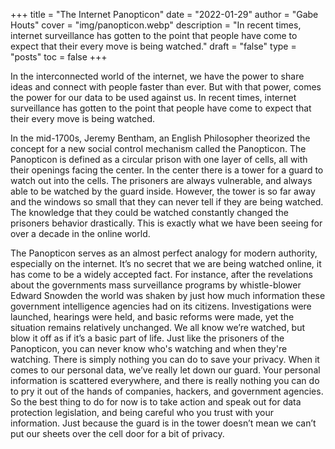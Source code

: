 +++
title = "The Internet Panopticon"
date = "2022-01-29"
author = "Gabe Houts"
cover = "img/panopticon.webp"
description = "In recent times, internet surveillance has gotten to the point that people have come to expect that their every move is being watched."
draft = "false"
type = "posts"
toc = false
+++

In the interconnected world of the internet, we have the power to share ideas and connect with people faster than ever. But with that power, comes the power for our data to be used against us. In recent times, internet surveillance has gotten to the point that people have come to expect that their every move is being watched.

In the mid-1700s, Jeremy Bentham, an English Philosopher theorized the concept for a new social control mechanism called the Panopticon. The Panopticon is defined as a circular prison with one layer of cells, all with their openings facing the center. In the center there is a tower for a guard to watch out into the cells. The prisoners are always vulnerable, and always able to be watched by the guard inside. However, the tower is so far away and the windows so small that they can never tell if they are being watched. The knowledge that they could be watched constantly changed the prisoners behavior drastically. This is exactly what we have been seeing for over a decade in the online world.

The Panopticon serves as an almost perfect analogy for modern authority, especially on the internet. It’s no secret that we are being watched online, it has come to be a widely accepted fact. For instance, after the revelations about the governments mass surveillance programs by whistle-blower Edward Snowden the world was shaken by just how much information these government intelligence agencies had on its citizens. Investigations were launched, hearings were held, and basic reforms were made, yet the situation remains relatively unchanged. We all know we’re watched, but blow it off as if it’s a basic part of life. Just like the prisoners of the Panopticon, you can never know who's watching and when they're watching. There is simply nothing you can do to save your privacy. When it comes to our personal data, we’ve really let down our guard. Your personal information is scattered everywhere, and there is really nothing you can do to pry it out of the hands of companies, hackers, and government agencies. So the best thing to do for now is to take action and speak out for data protection legislation, and being careful who you trust with your information. Just because the guard is in the tower doesn’t mean we can’t put our sheets over the cell door for a bit of privacy.